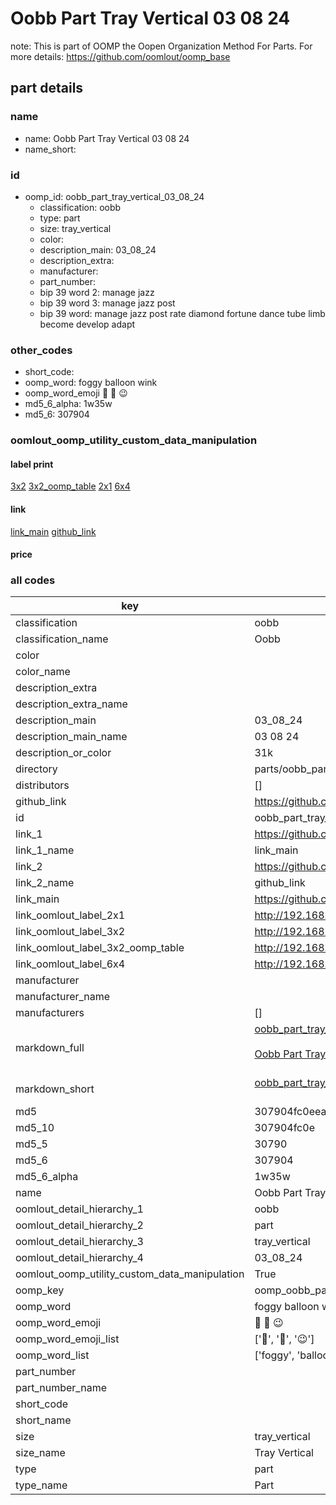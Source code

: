 # Oobb Part Tray Vertical 03 08 24  

note: This is part of OOMP the Oopen Organization Method For Parts. For more details: https://github.com/oomlout/oomp_base

##  part details





### name
* name: Oobb Part Tray Vertical 03 08 24
* name_short: 
### id
* oomp_id: oobb_part_tray_vertical_03_08_24
  * classification: oobb
  * type: part
  * size: tray_vertical
  * color: 
  * description_main: 03_08_24
  * description_extra: 
  * manufacturer: 
  * part_number: 
  * bip 39 word 2: manage jazz
  * bip 39 word 3: manage jazz post
  * bip 39 word: manage jazz post rate diamond fortune dance tube limb become develop adapt

### other_codes
* short_code: 
* oomp_word: foggy balloon wink
* oomp_word_emoji :foggy: :balloon: :wink:
* md5_6_alpha: 1w35w
* md5_6: 307904






### oomlout_oomp_utility_custom_data_manipulation
#### label print
[3x2](http://192.168.1.245:1112/?label=oomp%201w35w)
[3x2_oomp_table](http://192.168.1.107:1112/?label=oomp%201w35w)
[2x1](http://192.168.1.242:1112/?label=oomp%201w35w)
[6x4](http://192.168.1.55:1112/?label=oomp%201w35w)    

#### link

[link_main](https://github.com/oomlout/oomlout_oomp_current_version_messy/tree/main/parts/oobb_part_tray_vertical_03_08_24) [github_link](https://github.com/oomlout/oomlout_oomp_part_src/tree/main/parts/oobb_part_tray_vertical_03_08_24)                             

#### price







### all codes 
| key | value |  
| --- | --- |  
| classification | oobb |  
| classification_name | Oobb |  
| color |  |  
| color_name |  |  
| description_extra |  |  
| description_extra_name |  |  
| description_main | 03_08_24 |  
| description_main_name | 03 08 24 |  
| description_or_color | 31k |  
| directory | parts/oobb_part_tray_vertical_03_08_24 |  
| distributors | [] |  
| github_link | https://github.com/oomlout/oomlout_oomp_part_src/tree/main/parts/oobb_part_tray_vertical_03_08_24 |  
| id | oobb_part_tray_vertical_03_08_24 |  
| link_1 | https://github.com/oomlout/oomlout_oomp_current_version_messy/tree/main/parts/oobb_part_tray_vertical_03_08_24 |  
| link_1_name | link_main |  
| link_2 | https://github.com/oomlout/oomlout_oomp_part_src/tree/main/parts/oobb_part_tray_vertical_03_08_24 |  
| link_2_name | github_link |  
| link_main | https://github.com/oomlout/oomlout_oomp_current_version_messy/tree/main/parts/oobb_part_tray_vertical_03_08_24 |  
| link_oomlout_label_2x1 | http://192.168.1.242:1112/?label=oomp%201w35w |  
| link_oomlout_label_3x2 | http://192.168.1.245:1112/?label=oomp%201w35w |  
| link_oomlout_label_3x2_oomp_table | http://192.168.1.107:1112/?label=oomp%201w35w |  
| link_oomlout_label_6x4 | http://192.168.1.55:1112/?label=oomp%201w35w |  
| manufacturer |  |  
| manufacturer_name |  |  
| manufacturers | [] |  
| markdown_full | [oobb_part_tray_vertical_03_08_24](https://github.com/oomlout/oomlout_oomp_current_version_messy/tree/main/parts/oobb_part_tray_vertical_03_08_24)<br>[](https://github.com/oomlout/oomlout_oomp_current_version_messy/tree/main/parts/oobb_part_tray_vertical_03_08_24)<br>[Oobb Part Tray Vertical 03 08 24](https://github.com/oomlout/oomlout_oomp_current_version_messy/tree/main/parts/oobb_part_tray_vertical_03_08_24)<br><br> |  
| markdown_short | [oobb_part_tray_vertical_03_08_24](https://github.com/oomlout/oomlout_oomp_current_version_messy/tree/main/parts/oobb_part_tray_vertical_03_08_24)<br><br> |  
| md5 | 307904fc0eea06e96e1e9b23515ddc37 |  
| md5_10 | 307904fc0e |  
| md5_5 | 30790 |  
| md5_6 | 307904 |  
| md5_6_alpha | 1w35w |  
| name | Oobb Part Tray Vertical 03 08 24 |  
| oomlout_detail_hierarchy_1 | oobb |  
| oomlout_detail_hierarchy_2 | part |  
| oomlout_detail_hierarchy_3 | tray_vertical |  
| oomlout_detail_hierarchy_4 | 03_08_24 |  
| oomlout_oomp_utility_custom_data_manipulation | True |  
| oomp_key | oomp_oobb_part_tray_vertical_03_08_24 |  
| oomp_word | foggy balloon wink |  
| oomp_word_emoji | :foggy: :balloon: :wink: |  
| oomp_word_emoji_list | [':foggy:', ':balloon:', ':wink:'] |  
| oomp_word_list | ['foggy', 'balloon', 'wink'] |  
| part_number |  |  
| part_number_name |  |  
| short_code |  |  
| short_name |  |  
| size | tray_vertical |  
| size_name | Tray Vertical |  
| type | part |  
| type_name | Part |  
